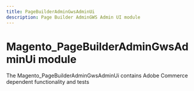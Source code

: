 ```yaml
---
title: PageBuilderAdminGwsAdminUi
description: Page Builder AdminGWS Admin UI module
---
```


# Magento_PageBuilderAdminGwsAdminUi module

The Magento_PageBuilderAdminGwsAdminUi contains Adobe Commerce dependent functionality and tests
